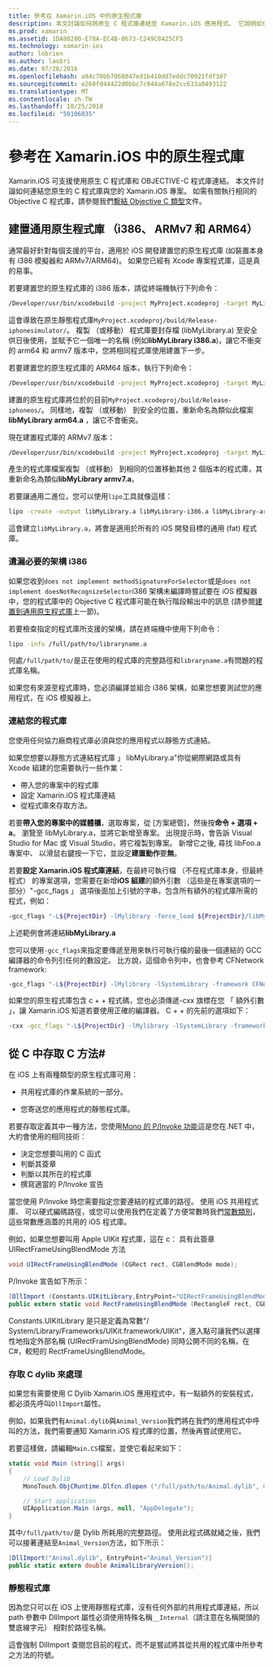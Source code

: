 ```yaml
---
title: 參考在 Xamarin.iOS 中的原生程式庫
description: 本文討論如何將原生 C 程式庫連結至 Xamarin.iOS 應用程式。 它說明如何建置通用的原生程式庫和存取 C 方法，從C#。
ms.prod: xamarin
ms.assetid: 1DA80280-E78A-EC4B-8673-C249C8425CF5
ms.technology: xamarin-ios
author: lobrien
ms.author: laobri
ms.date: 07/28/2016
ms.openlocfilehash: a94c70bb7068847ed1b410dd7eddc70921fdf307
ms.sourcegitcommit: e268fd44422d0bbc7c944a678e2cc633a0493122
ms.translationtype: MT
ms.contentlocale: zh-TW
ms.lasthandoff: 10/25/2018
ms.locfileid: "50106035"
---
```

# <a name="referencing-native-libraries-in-xamarinios"></a>參考在 Xamarin.iOS 中的原生程式庫

Xamarin.iOS 可支援使用原生 C 程式庫和 OBJECTIVE-C 程式庫連結。 本文件討論如何連結您原生的 C 程式庫與您的 Xamarin.iOS 專案。 如需有關執行相同的 Objective C 程式庫，請參閱我們[繫結 Objective C 類型](~/ios/platform/binding-objective-c/index.md)文件。

<a name="building_native" />

## <a name="building-universal-native-libraries-i386-armv7-and-arm64"></a>建置通用原生程式庫 （i386、 ARMv7 和 ARM64）

通常最好針對每個支援的平台，適用於 iOS 開發建置您的原生程式庫 (如裝置本身有 i386 模擬器和 ARMv7/ARM64)。 如果您已經有 Xcode 專案程式庫，這是真的易事。

若要建置您的原生程式庫的 i386 版本，請從終端機執行下列命令：

```bash
/Developer/usr/bin/xcodebuild -project MyProject.xcodeproj -target MyLibrary -sdk iphonesimulator -arch i386 -configuration Release clean build
```

這會導致在原生靜態程式庫`MyProject.xcodeproj/build/Release-iphonesimulator/`。 複製 （或移動） 程式庫要封存檔 (libMyLibrary.a) 至安全供日後使用，並賦予它一個唯一的名稱 (例如**libMyLibrary i386.a**)，讓它不衝突的 arm64 和 armv7 版本中，您將相同程式庫使用建置下一步。

若要建置您的原生程式庫的 ARM64 版本，執行下列命令：

```bash
/Developer/usr/bin/xcodebuild -project MyProject.xcodeproj -target MyLibrary -sdk iphoneos -arch arm64 -configuration Release clean build
```

建置的原生程式庫將位於的目前`MyProject.xcodeproj/build/Release-iphoneos/`。 同樣地，複製 （或移動） 到安全的位置，重新命名為類似此檔案**libMyLibrary arm64.a** ，讓它不會衝突。

現在建置程式庫的 ARMv7 版本：

```bash
/Developer/usr/bin/xcodebuild -project MyProject.xcodeproj -target MyLibrary -sdk iphoneos -arch armv7 -configuration Release clean build
```

產生的程式庫檔案複製 （或移動） 到相同的位置移動其他 2 個版本的程式庫，其重新命名為類似**libMyLibrary armv7.a**。

若要讓通用二進位，您可以使用`lipo`工具就像這樣：

```bash
lipo -create -output libMyLibrary.a libMyLibrary-i386.a libMyLibrary-arm64.a libMyLibrary-armv7.a
```

這會建立`libMyLibrary.a`，將會是適用於所有的 iOS 開發目標的通用 (fat) 程式庫。


### <a name="missing-required-architecture-i386"></a>遺漏必要的架構 i386

如果您收到`does not implement methodSignatureForSelector`或是`does not implement doesNotRecognizeSelector`i386 架構未編譯時嘗試要在 iOS 模擬器中，您的程式庫中的 Objective C 程式庫可能在執行階段輸出中的訊息 (請參閱[建置到通用原生程式庫](#building_native)上一節)。

若要檢查指定的程式庫所支援的架構，請在終端機中使用下列命令：

```bash
lipo -info /full/path/to/libraryname.a
```

何處`/full/path/to/`是正在使用的程式庫的完整路徑和`libraryname.a`有問題的程式庫名稱。

如果您有來源至程式庫時，您必須編譯並組合 i386 架構，如果您想要測試您的應用程式，在 iOS 模擬器上。

### <a name="linking-your-library"></a>連結您的程式庫

您使用任何協力廠商程式庫必須與您的應用程式以靜態方式連結。 

如果您想要以靜態方式連結程式庫 」 libMyLibrary.a"你從網際網路或具有 Xcode 組建的您需要執行一些作業：

-  帶入您的專案中的程式庫
-  設定 Xamarin.iOS 程式庫連結
-  從程式庫來存取方法。


若要**帶入您的專案中的媒體櫃**，選取專案，從 [方案總管]，然後按**命令 + 選項 + a**。 瀏覽至 libMyLibrary.a，並將它新增至專案。 出現提示時，會告訴 Visual Studio for Mac 或 Visual Studio，將它複製到專案。 新增它之後, 尋找 libFoo.a 專案中、 以滑鼠右鍵按一下它，並設定**建置動作**要**無**。

若要**設定 Xamarin.iOS 程式庫連結**，在最終可執行檔 （不在程式庫本身，但最終程式） 的專案選項，您需要在新增**iOS 組建**的額外引數 （這些是在專案選項的一部分）"-gcc_flags 」 選項後面加上引號的字串，包含所有額外的程式庫所需的程式，例如：

```bash
-gcc_flags "-L${ProjectDir} -lMylibrary -force_load ${ProjectDir}/libMyLibrary.a"
```

上述範例會將連結**libMyLibrary.a**

您可以使用`-gcc_flags`來指定要傳遞至用來執行可執行檔的最後一個連結的 GCC 編譯器的命令列引任何的數設定。 比方說，這個命令列中，也會參考 CFNetwork framework:

```bash
-gcc_flags "-L${ProjectDir} -lMylibrary -lSystemLibrary -framework CFNetwork -force_load ${ProjectDir}/libMyLibrary.a"
```

如果您的原生程式庫包含 c + + 程式碼，您也必須傳遞-cxx 旗標在您 「 額外引數 」，讓 Xamarin.iOS 知道若要使用正確的編譯器。 C + + 的先前的選項如下：

```bash
-cxx -gcc_flags "-L${ProjectDir} -lMylibrary -lSystemLibrary -framework CFNetwork -force_load ${ProjectDir}/libMyLibrary.a"
```

<a name="Accessing_C_Methods_from_C#" />

## <a name="accessing-c-methods-from-c35"></a>從 C 中存取 C 方法&#35;

在 iOS 上有兩種類型的原生程式庫可用：

-  共用程式庫的作業系統的一部分。

-  您寄送您的應用程式的靜態程式庫。


若要存取定義其中一種方法，您使用[Mono 的 P/Invoke 功能](http://www.mono-project.com/docs/advanced/pinvoke/)這是您在.NET 中，大約會使用的相同技術：

-  決定您想要叫用的 C 函式
-  判斷其簽章
-  判斷以其所在的程式庫
-  撰寫適當的 P/Invoke 宣告


當您使用 P/Invoke 時您需要指定您要連結的程式庫的路徑。 使用 iOS 共用程式庫、 可以硬式編碼路徑，或您可以使用我們在定義了方便常數時我們[常數類別](https://developer.xamarin.com/api/type/Constants/)，這些常數應涵蓋的共用的 iOS 程式庫。

例如，如果您想要叫用 Apple UIKit 程式庫，這在 c： 具有此簽章 UIRectFrameUsingBlendMode 方法

```csharp
void UIRectFrameUsingBlendMode (CGRect rect, CGBlendMode mode);
```

P/Invoke 宣告如下所示：

```csharp
[DllImport (Constants.UIKitLibrary,EntryPoint="UIRectFrameUsingBlendMode")]
public extern static void RectFrameUsingBlendMode (RectangleF rect, CGBlendMode blendMode);
```

Constants.UIKitLibrary 是只是定義為常數"/ System/Library/Frameworks/UIKit.framework/UIKit"，進入點可讓我們以選擇性地指定外部名稱 (UIRectFramUsingBlendMode) 同時公開不同的名稱，在C#，較短的 RectFrameUsingBlendMode。

<a name="Accessing_C_Dylibs" />

### <a name="accessing-c-dylibs"></a>存取 C dylib 來處理

如果您有需要使用 C Dylib Xamarin.iOS 應用程式中，有一點額外的安裝程式，都必須先呼叫`DllImport`屬性。

例如，如果我們有`Animal.dylib`與`Animal_Version`我們將在我們的應用程式中呼叫的方法，我們需要通知 Xamarin.iOS 程式庫的位置，然後再嘗試使用它。

若要這樣做，請編輯`Main.CS`檔案，並使它看起來如下：

```csharp
static void Main (string[] args)
{
    // Load Dylib
    MonoTouch.ObjCRuntime.Dlfcn.dlopen ("/full/path/to/Animal.dylib", 0);

    // Start application
    UIApplication.Main (args, null, "AppDelegate");
}
```

其中`/full/path/to/`是 Dylib 所耗用的完整路徑。 使用此程式碼就緒之後，我們可以接著連結至`Animal_Version`方法，如下所示：

```csharp
[DllImport("Animal.dylib", EntryPoint="Animal_Version")]
public static extern double AnimalLibraryVersion();
```

<a name="Static_Libraries" />

### <a name="static-libraries"></a>靜態程式庫

因為您只可以在 iOS 上使用靜態程式庫，沒有任何外部的共用程式庫連結，所以 path 參數中 DllImport 屬性必須使用特殊名稱`__Internal`（請注意在名稱開頭的雙底線字元） 相對於路徑名稱。

這會強制 DllImport 查閱您目前的程式，而不是嘗試將其從共用的程式庫中所參考之方法的符號。

